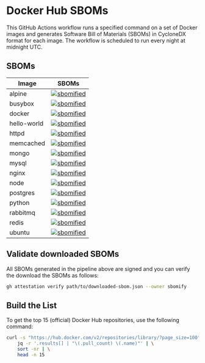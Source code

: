 # Docker Hub SBOMs

This GitHub Actions workflow runs a specified command on a set of Docker images and generates Software Bill of Materials (SBOMs) in CycloneDX format for each image. The workflow is scheduled to run every night at midnight UTC.

## SBOMs

| Image       | SBOMs                                                                                                          |
| ----------- | -------------------------------------------------------------------------------------------------------------- |
| alpine      | [![sbomified](https://sbomify.com/assets/images/logo/badge.svg)](https://app.sbomify.com/component/TVLnnn8qPU) |
| busybox     | [![sbomified](https://sbomify.com/assets/images/logo/badge.svg)](https://app.sbomify.com/component/APQUnn8qPQ) |
| docker      | [![sbomified](https://sbomify.com/assets/images/logo/badge.svg)](https://app.sbomify.com/component/VcT9nn8qQj) |
| hello-world | [![sbomified](https://sbomify.com/assets/images/logo/badge.svg)](https://app.sbomify.com/component/Vrjnnn8qQn) |
| httpd       | [![sbomified](https://sbomify.com/assets/images/logo/badge.svg)](https://app.sbomify.com/component/vKdann8qPf) |
| memcached   | [![sbomified](https://sbomify.com/assets/images/logo/badge.svg)](https://app.sbomify.com/component/Gkp-nn8qPH) |
| mongo       | [![sbomified](https://sbomify.com/assets/images/logo/badge.svg)](https://app.sbomify.com/component/Naj9nn8qQa) |
| mysql       | [![sbomified](https://sbomify.com/assets/images/logo/badge.svg)](https://app.sbomify.com/component/k33qnn8qQe) |
| nginx       | [![sbomified](https://sbomify.com/assets/images/logo/badge.svg)](https://app.sbomify.com/component/kU3Pnn8qPA) |
| node        | [![sbomified](https://sbomify.com/assets/images/logo/badge.svg)](https://app.sbomify.com/component/zLPFnn8qPd) |
| postgres    | [![sbomified](https://sbomify.com/assets/images/logo/badge.svg)](https://app.sbomify.com/component/qAfAnn8qP8) |
| python      | [![sbomified](https://sbomify.com/assets/images/logo/badge.svg)](https://app.sbomify.com/component/ggkhnn8qP-) |
| rabbitmq    | [![sbomified](https://sbomify.com/assets/images/logo/badge.svg)](https://app.sbomify.com/component/Np34nn8qQg) |
| redis       | [![sbomified](https://sbomify.com/assets/images/logo/badge.svg)](https://app.sbomify.com/component/aZi_nn8qP3) |
| ubuntu      | [![sbomified](https://sbomify.com/assets/images/logo/badge.svg)](https://app.sbomify.com/component/PXcJnn8qPY) |

## Validate downloaded SBOMs

All SBOMs generated in the pipeline above are signed and you can verify the download the SBOMs as follows:

```bash
gh attestation verify path/to/downloaded-sbom.json --owner sbomify
```

## Build the List

To get the top 15 (official) Docker Hub repositories, use the following command:

```bash
curl -s "https://hub.docker.com/v2/repositories/library/?page_size=100" | \
    jq -r '.results[] | "\(.pull_count) \(.name)"' | \
    sort -nr | \
    head -n 15
```
